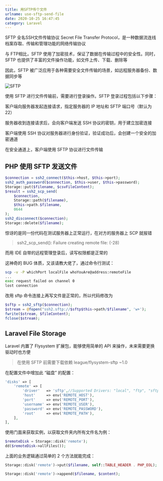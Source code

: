 ```yaml
---
title: 用SFTP传个文件
urlname: use-sftp-send-file
date: 2020-10-25 16:47:45
category: Laravel
---
```


SFTP 全名SSH文件传输协议 Secret File Transfer Protocol，是一种数据流连线档案存取、传输和管理功能的网络传输协议

与 FTP相比，SFTP 使用了加密技术，保证了数据在传输过程中的安全性。同时，SFTP 也提供了丰富的文件操作功能，如文件上传、下载、删除等

因此，SFTP 被广泛应用于各种需要安全文件传输的场景，如远程服务器备份、数据同步等

![SFTP](https://i.imgtg.com/2022/08/23/K85bX.png)

<!-- more -->

使用 SFTP 进行文件传输前，需要进行登录操作。SFTP 登录过程包括以下步骤：

客户端向服务器发起连接请求，指定服务器的 IP 地址和 SFTP 端口号（默认为 22）

服务器收到连接请求后，会向客户端发送 SSH 协议的密钥，用于建立加密连接

客户端使用 SSH 协议对服务器进行身份验证，验证成功后，会创建一个安全的加密通道

在安全通道上，客户端使用 SFTP 协议进行文件传输

## PHP 使用 SFTP 发送文件

```php
$connection = ssh2_connect($this->host, $this->port);
ssh2_auth_password($connection, $this->user, $this->password);
Storage::put($filename, $csvFileContent);
$result = ssh2_scp_send(
    $connection,
    Storage::path($filename),
    $this->path.$filename,
    0644
);
ssh2_disconnect($connection);
Storage::delete($filename);
```

惊讶的是同一份代码在测试服务器上正常运行，在对方的服务器上 SCP 就报错

> ssh2_scp_send(): Failure creating remote file: (-28)

而用 IDE 自带的远程管理登录后，读写权限都是正常的

这神奇的 BUG 体质，又该请教大佬了，通过命令行测试：

```bash
scp -v -P whichPort localFile whoYouAre@address:remoteFile
...
exec request failed on channel 0
lost connection
```

改用 sftp 命令连接上再写文件是正常的，所以代码修改为

```php
$sftp = ssh2_sftp($connection);
$stream = @fopen("ssh2.sftp://$sftp$this->path/$filename", 'w+');
fwrite($stream, $fileContent);
fclose($stream);
```

## Laravel File Storage

Laravel 内置了 Flysystem 扩展包，能够使用简单的 API 来操作，未来需要更换驱动时也方便

> 在使用 SFTP 前需要下载依赖 league/flysystem-sftp ~1.0

在配置文件中增加此 “磁盘” 的配置：

```php config/filesystems.php
'disks' => [
    'remote' => [
        'driver'   => 'sftp',//Supported Drivers: "local", "ftp", "sftp", "s3"
        'host'     => env('REMOTE_HOST'),
        'port'     => env('REMOTE_PORT'),
        'username' => env('REMOTE_USER'),
        'password' => env('REMOTE_PASSWORD'),
        'root'     => env('REMOTE_PATH'),
    ],
],
```

使用门面来获取实例，以获取文件夹内所有文件名为例：

```php
$remoteDisk = Storage::disk('remote');
dd($remoteDisk->allFiles());
```

上面的业务逻辑通过简单的 2 个方法就能完成：

```php
Storage::disk('remote')->put($filename, self::TABLE_HEADER . PHP_EOL);

Storage::disk('remote')->append($filename, $content);
```
